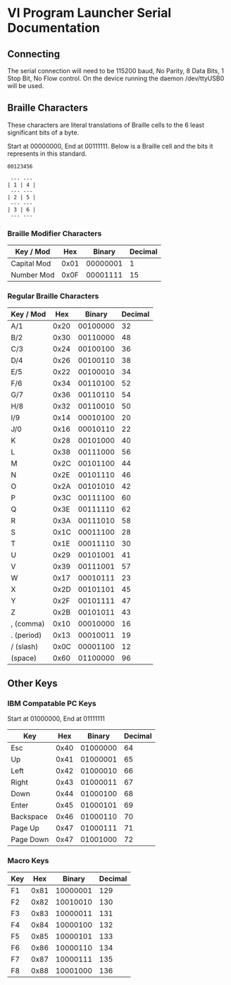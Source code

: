 # VI Program Launcher Serial Documentation

## Connecting

The serial connection will need to be 115200 baud, No Parity, 8 Data Bits, 1 Stop Bit, No Flow control. On the device running the daemon /dev/ttyUSB0 will be used.

## Braille Characters

These characters are literal translations of Braille cells to the 6 least significant bits of a byte.

Start at 00000000, End at 00111111. Below is a Braille cell and the bits it represents in this standard.

```
00123456

 --- --- 
| 1 | 4 |
 --- --- 
| 2 | 5 |
 --- --- 
| 3 | 6 |
 --- --- 
```


### Braille Modifier Characters

| Key / Mod   | Hex  | Binary   | Decimal |
|-------------|------|----------|---------|
| Capital Mod | 0x01 | 00000001 | 1       | 
| Number Mod  | 0x0F | 00001111 | 15      |


### Regular Braille Characters

| Key / Mod   | Hex  | Binary   | Decimal |
|-------------|------|----------|---------|
| A/1         | 0x20 | 00100000 | 32      |
| B/2         | 0x30 | 00110000 | 48      |
| C/3         | 0x24 | 00100100 | 36      |
| D/4         | 0x26 | 00100110 | 38      |
| E/5         | 0x22 | 00100010 | 34      |
| F/6         | 0x34 | 00110100 | 52      |
| G/7         | 0x36 | 00110110 | 54      |
| H/8         | 0x32 | 00110010 | 50      |
| I/9         | 0x14 | 00010100 | 20      |
| J/0         | 0x16 | 00010110 | 22      |
| K           | 0x28 | 00101000 | 40      |
| L           | 0x38 | 00111000 | 56      |
| M           | 0x2C | 00101100 | 44      |
| N           | 0x2E | 00101110 | 46      |
| O           | 0x2A | 00101010 | 42      |
| P           | 0x3C | 00111100 | 60      |
| Q           | 0x3E | 00111110 | 62      |
| R           | 0x3A | 00111010 | 58      |
| S           | 0x1C | 00011100 | 28      |
| T           | 0x1E | 00011110 | 30      |
| U           | 0x29 | 00101001 | 41      |
| V           | 0x39 | 00111001 | 57      |
| W           | 0x17 | 00010111 | 23      |
| X           | 0x2D | 00101101 | 45      |
| Y           | 0x2F | 00101111 | 47      |
| Z           | 0x2B | 00101011 | 43      |
| , (comma)   | 0x10 | 00010000 | 16      |
| . (period)  | 0x13 | 00010011 | 19      |
| / (slash)   | 0x0C | 00001100 | 12      |
|   (space)   | 0x60 | 01100000 | 96      |

## Other Keys

### IBM Compatable PC Keys

Start at 01000000, End at 01111111

| Key       | Hex  | Binary   | Decimal |
|-----------|------|----------|---------|
| Esc       | 0x40 | 01000000 | 64      |
| Up        | 0x41 | 01000001 | 65      |
| Left      | 0x42 | 01000010 | 66      |
| Right     | 0x43 | 01000011 | 67      |
| Down      | 0x44 | 01000100 | 68      |
| Enter     | 0x45 | 01000101 | 69      |
| Backspace | 0x46 | 01000110 | 70      |
| Page Up   | 0x47 | 01000111 | 71      |
| Page Down | 0x47 | 01001000 | 72      |


### Macro Keys

| Key         | Hex  | Binary   | Decimal |
|-------------|------|----------|---------|
| F1          | 0x81 | 10000001 | 129     |
| F2          | 0x82 | 10010010 | 130     |
| F3          | 0x83 | 10000011 | 131     |
| F4          | 0x84 | 10000100 | 132     |
| F5          | 0x85 | 10000101 | 133     |
| F6          | 0x86 | 10000110 | 134     |
| F7          | 0x87 | 10000111 | 135     |
| F8          | 0x88 | 10001000 | 136     |